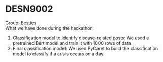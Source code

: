 # DESN9002
Group: Besties  
What we have done during the hackathon:
1. Classification model to identify disease-related posts: We used a pretrained Bert model and train it with 1000 rows of data
2. Final classification model: We used PyCaret to build the classification model to classify if a crisis occurs on a day
